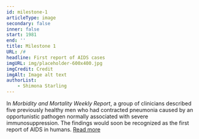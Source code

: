 ```yaml
---
id: milestone-1
articleType: image
secondary: false
inner: false
start: 1981 
end: ''
title: Milestone 1
URL: /#
headline: First report of AIDS cases
imgURL: img/placeholder-600x400.jpg
imgCredit: Credit
imgAlt: Image alt text
authorList:
    - Shimona Starling
---
```

In <em>Morbidity and Mortality Weekly Report</em>, a group of clinicians described five previously healthy men who had contracted pneumonia caused by an opportunistic pathogen normally associated with severe immunosuppression. The findings would soon be recognized as the first report of AIDS in humans.  <a href="#">Read more</a>